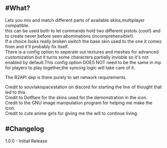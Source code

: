 
#What?
---
Lets you mix and match different parts of available skins,multiplayer compatible.\
this can be used both to let commando hold two different pistols (cool!) and to create never before seen abominations (incomprehensible!).\
If a choice looks really broken switch the base skin used to the one it comes from and it'll probably fix itself.\
There is a config option to seperate out textures and meshes for advanced customization but it turns some characters partially invisble so it's not enabled by default.This config option DOES NOT need to be the same in mp for players to play together,the syncing logic will take care of it.

The R2API dep is there purely to set network requirements.

Credit to souvlakispacestation on discord for starting the line of thought that led to this.\
Credit to Dotflare for the skins used for the demonstration in the icon.\
Credit to the GNU image manipulation program for helping me make the icon.\
Credit to cute anime girls for giving me the will to continue living.

#Changelog
---
1.0.0 - Initial Release
